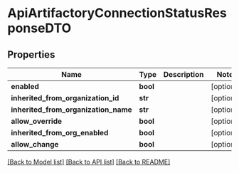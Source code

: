 # ApiArtifactoryConnectionStatusResponseDTO

## Properties
Name | Type | Description | Notes
------------ | ------------- | ------------- | -------------
**enabled** | **bool** |  | [optional] 
**inherited_from_organization_id** | **str** |  | [optional] 
**inherited_from_organization_name** | **str** |  | [optional] 
**allow_override** | **bool** |  | [optional] 
**inherited_from_org_enabled** | **bool** |  | [optional] 
**allow_change** | **bool** |  | [optional] 

[[Back to Model list]](../README.md#documentation-for-models) [[Back to API list]](../README.md#documentation-for-api-endpoints) [[Back to README]](../README.md)

